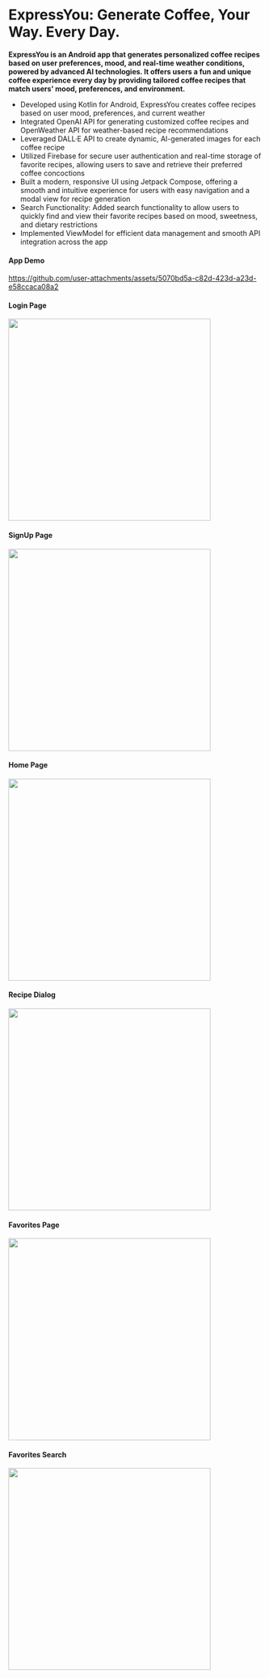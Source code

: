 # ExpressYou: Generate Coffee, Your Way. Every Day.
**ExpressYou is an Android app that generates personalized coffee recipes based on user preferences, mood, and real-time weather conditions, powered by advanced AI technologies. 
It offers users a fun and unique coffee experience every day by providing tailored coffee recipes that match users' mood, preferences, and environment.**

- Developed using Kotlin for Android, ExpressYou creates coffee recipes based on user mood, preferences, and current weather
- Integrated OpenAI API for generating customized coffee recipes and OpenWeather API for weather-based recipe recommendations
- Leveraged DALL·E API to create dynamic, AI-generated images for each coffee recipe
- Utilized Firebase for secure user authentication and real-time storage of favorite recipes, allowing users to save and retrieve their preferred coffee concoctions
- Built a modern, responsive UI using Jetpack Compose, offering a smooth and intuitive experience for users with easy navigation and a modal view for recipe generation
- Search Functionality: Added search functionality to allow users to quickly find and view their favorite recipes based on mood, sweetness, and dietary restrictions
- Implemented ViewModel for efficient data management and smooth API integration across the app


#### App Demo
https://github.com/user-attachments/assets/5070bd5a-c82d-423d-a23d-e58ccaca08a2


#### Login Page
<img src="https://github.com/user-attachments/assets/fec9fb58-3b37-4f1f-80fc-5b38c4025a9e" width="400" />

#### SignUp Page
<img src="https://github.com/user-attachments/assets/6f1cc585-eb1b-48cf-a5d5-18139e1b38d2" width="400" />

#### Home Page
<img src="https://github.com/user-attachments/assets/19b38887-cb97-48d8-aaa4-c1e45350c1c7" width="400" />

#### Recipe Dialog
<img src="https://github.com/user-attachments/assets/4a2fe082-853b-4526-a4ad-828710504650" width="400" />

#### Favorites Page
<img src="https://github.com/user-attachments/assets/434d6304-d9a9-4a59-87ce-9537bc77ce50" width="400" />

#### Favorites Search
<img src="https://github.com/user-attachments/assets/b6b89be8-34fa-46c1-9f1b-870baa1874a5" width="400" />
